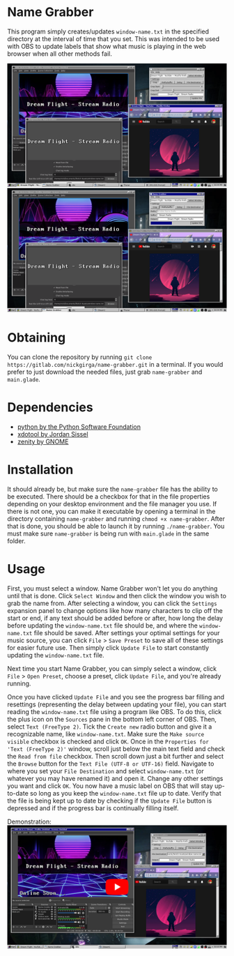 # Name Grabber
This program simply creates/updates `window-name.txt` in the specified directory at the interval of time that you set. This was intended to be used with OBS to update labels that show what music is playing in the web browser when all other methods fail.

![screenshot_3.png](.screenshots/screenshot_3.png)
![screenshot_4.png](.screenshots/screenshot_4.png)

# Obtaining
You can clone the repository by running `git clone https://gitlab.com/nickgirga/name-grabber.git` in a terminal. If you would prefer to just download the needed files, just grab `name-grabber` and `main.glade`.

# Dependencies
 - [python by the Python Software Foundation](https://www.python.org/)
 - [xdotool by Jordan Sissel](https://github.com/jordansissel/xdotool)
 - [zenity by GNOME](https://gitlab.gnome.org/GNOME/zenity)

# Installation
It should already be, but make sure the `name-grabber` file has the ability to be executed. There should be a checkbox for that in the file properties depending on your desktop environment and the file manager you use. If there is not one, you can make it executable by opening a terminal in the directory containing `name-grabber` and running `chmod +x name-grabber`. After that is done, you should be able to launch it by running `./name-grabber`. You must make sure `name-grabber` is being run with `main.glade` in the same folder.

# Usage
First, you must select a window. Name Grabber won't let you do anything until that is done. Click `Select Window` and then click the window you wish to grab the name from. After selecting a window, you can click the `Settings` expansion panel to change options like how many characters to clip off the start or end, if any text should be added before or after, how long the delay before updating the `window-name.txt` file should be, and where the `window-name.txt` file should be saved. After settings your optimal settings for your music source, you can click `File` > `Save Preset` to save all of these settings for easier future use. Then simply click `Update File` to start constantly updating the `window-name.txt` file.

Next time you start Name Grabber, you can simply select a window, click `File` > `Open Preset`, choose a preset, click `Update File`, and you're already running.

Once you have clicked `Update File` and you see the progress bar filling and resettings (representing the delay between updating your file), you can start reading the `window-name.txt` file using a program like OBS. To do this, click the plus icon on the `Sources` pane in the bottom left corner of OBS. Then, select `Text (FreeType 2)`. Tick the `Create new` radio button and give it a recognizable name, like `window-name.txt`. Make sure the `Make source visible` checkbox is checked and click `OK`. Once in the `Properties for 'Text (FreeType 2)'` window, scroll just below the main text field and check the `Read from file` checkbox. Then scroll down just a bit further and select the `Browse` button for the `Text File (UTF-8 or UTF-16)` field. Navigate to where you set your `File Destination` and select `window-name.txt` (or whatever you may have renamed it) and open it. Change any other settings you want and click `OK`. You now have a music label on OBS that will stay up-to-date so long as you keep the `window-name.txt` file up to date. Verify that the file is being kept up to date by checking if the `Update File` button is depressed and if the progress bar is continually filling itself.

Demonstration:
[![youtube_thumbnail.png](.screenshots/youtube_thumbnail.png)](https://www.youtube.com/watch?v=Fh68vm42QcE "View on YouTube")
